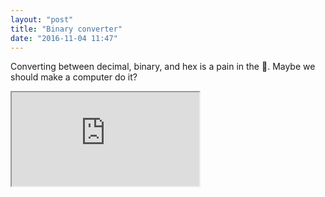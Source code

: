 ```yaml
---
layout: "post"
title: "Binary converter"
date: "2016-11-04 11:47"
---
```


Converting between decimal, binary, and hex is a pain in the 🍑. Maybe we should make a computer do it?

<iframe src="http://alpha.editor.p5js.org/embed/Bkip2COeg"></iframe>
